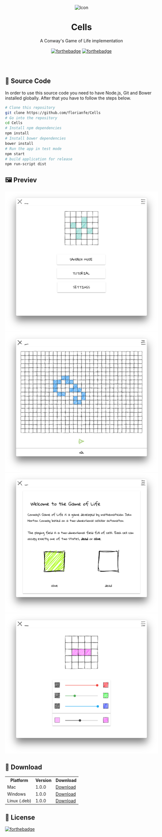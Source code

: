 <p align="center">
  <img alt="Icon" src="https://user-images.githubusercontent.com/19766850/89583167-20e80200-d83a-11ea-9255-70ffcc303d8e.png">
  <h1 align="center">Cells</h1>
  <p align="center">A Conway's Game of Life implementation<br><br>
    <a href="http://forthebadge.com"><img alt="forthebadge" src="http://forthebadge.com/images/badges/built-with-love.svg"></a>
  <a href="http://forthebadge.com"><img alt="forthebadge" src="http://forthebadge.com/images/badges/uses-js.svg"></a>
  </p>
</p>

<br><br>

## 📝 Source Code

In order to use this source code you need to have Node.js, Git and Bower installed globally. After that you have to follow the steps below.

```bash
# Clone this repository
git clone https://github.com/florianfe/Cells
# Go into the repository
cd Cells
# Install npm dependencies
npm install
# Install bower dependencies
bower install
# Run the app in test mode
npm start
# build application for release
npm run-script dist
```


## 🖼 Previev

<img alt="Main Menu" src="https://github.com/FlorianFe/Cells/blob/master/doc/screenshot_main_menu.png?raw=true">
<img alt="Sandbox" src="https://github.com/FlorianFe/Cells/blob/master/doc/screenshot_sandbox.png?raw=true">
<img alt="Tutorial" src="https://github.com/FlorianFe/Cells/blob/master/doc/screenshot_tutorial.png?raw=true">
<img alt="Settings" src="https://github.com/FlorianFe/Cells/blob/master/doc/screenshot_settings.png?raw=true">


## 💾 Download
<table align="center">
  <tr>
    <th>Platform</th>
    <th>Version</th>
    <th>Download</td>
  </tr>
  <tr>
    <td>Mac</td>
    <td>1.0.0</td>
    <td><a href="https://github.com/FlorianFe/Cells/releases/download/v1.0.0/Cells.dmg">Download</a></td>
  </tr>
  <tr>
    <td>Windows</td>
    <td>1.0.0</td>
    <td><a href="https://github.com/FlorianFe/Cells/releases/download/v1.0.0/Cells.exe">Download</a></td>
  </tr>
  <tr>
    <td>Linux (.deb)</td>
    <td>1.0.0</td>
    <td><a href="https://github.com/FlorianFe/Cells/releases/download/v1.0.0/Cells_amd64.deb">Download</a></td>
  </tr>
</table>


## 📖 License
[![forthebadge](http://forthebadge.com/images/badges/cc-0.svg)](https://creativecommons.org/publicdomain/zero/1.0/)
